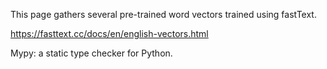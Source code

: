 This page gathers several pre-trained word vectors trained using fastText.

https://fasttext.cc/docs/en/english-vectors.html

Mypy: a static type checker for Python.